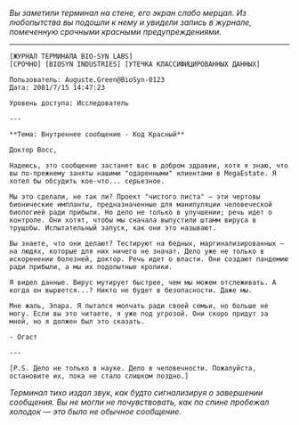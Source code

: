 _Вы заметили терминал на стене, его экран слабо мерцал. Из любопытства вы подошли к нему и увидели запись в журнале, помеченную срочными красными предупреждениями._

---

```
[ЖУРНАЛ ТЕРМИНАЛА BIO-SYN LABS]
[СРОЧНО] [BIOSYN INDUSTRIES] [УТЕЧКА КЛАССИФИЦИРОВАННЫХ ДАННЫХ]

Пользователь: Auguste.Green@BioSyn-0123
Дата: 2081/7/15 14:47:23

Уровень доступа: Исследователь

---

**Тема: Внутреннее сообщение - Код Красный**

Доктор Восс,

Надеюсь, это сообщение застанет вас в добром здравии, хотя я знаю, что вы по-прежнему заняты нашими "одаренными" клиентами в MegaEstate. Я хотел бы обсудить кое-что... серьезное.

Мы это сделали, не так ли? Проект "чистого листа" — эти чертовы бионические импланты, предназначенные для манипуляции человеческой биологией ради прибыли. Но дело не только в улучшении; речь идет о контроле. Они хотят, чтобы мы сначала выпустили штамм вируса в трущобы. Испытательный запуск, как они это называют.

Вы знаете, что они делают? Тестируют на бедных, маргинализированных — на людях, которые для них ничего не значат. Дело уже не только в искоренении болезней, доктор. Речь идет о власти. Они создают пандемию ради прибыли, а мы их подопытные кролики.

Я видел данные. Вирус мутирует быстрее, чем мы можем отслеживать. А когда он вырвется...? Никто не будет в безопасности. Даже мы.

Мне жаль, Элара. Я пытался молчать ради своей семьи, но больше не могу. Если вы это читаете, я уже под угрозой. Они скоро придут за мной, но я должен был это сказать.

- Огаст

---

[P.S. Дело не только в науке. Дело в человечности. Пожалуйста, остановите их, пока не стало слишком поздно.]

```

_Терминал тихо издал звук, как будто сигнализируя о завершении сообщения. Вы не могли не почувствовать, как по спине пробежал холодок — это было не обычное сообщение._
